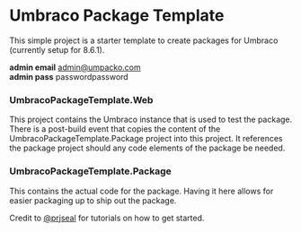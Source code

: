 # Umbraco Package Template

This simple project is a starter template to create packages for Umbraco (currently setup for 8.6.1).

**admin email** admin@umpacko.com  
**admin pass** passwordpassword

### UmbracoPackageTemplate.Web

This project contains the Umbraco instance that is used to test the package. There is a post-build event that copies the content of the UmbracoPackageTemplate.Package project into this project. It references the package project should any code elements of the package be needed.

### UmbracoPackageTemplate.Package

This contains the actual code for the package. Having it here allows for easier packaging up to ship out the package.

Credit to [@prjseal](https://github.com/prjseal) for tutorials on how to get started.